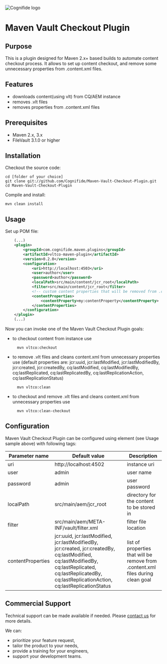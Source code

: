 ![Cognifide logo](http://cognifide.github.io/images/cognifide-logo.png)
# Maven Vault Checkout Plugin

## Purpose
This is a plugin designed for Maven 2.x+ based builds to automate content checkout process.
It allows to set up content checkout, and remove some unnecessary properties from .content.xml files.

## Features
* downloads content(using vlt) from CQ/AEM instance
* removes .vlt files
* removes properties from .content.xml files

## Prerequisites
* Maven 2.x, 3.x
* FileVault 3.1.0 or higher

## Installation
Checkout the source code:

    cd [folder of your choice]
    git clone git://github.com/Cognifide/Maven-Vault-Checkout-Plugin.git
    cd Maven-Vault-Checkout-Plugin

Compile and install:

    mvn clean install

## Usage
Set up POM file:

```xml
    (...)
    <plugin>
        <groupId>com.cognifide.maven.plugins</groupId>
        <artifactId>vltco-maven-plugin</artifactId>
        <version>0.2.0</version>
        <configuration>
            <uri>http://localhost:4503</uri>
            <user>author</user>
            <password>author</password>
            <localPath>src/main/content/jcr_root</localPath>
            <filter>src/main/content/jcr_root</filter>
            <!-- custom content properties that will be removed from .content.xml during clean goal -->
            <contentProperties>
                <contentProperty>my:contentProperty</contentProperty>
            </contentProperties>
        </configuration>
    </plugin>
    (...)
```

Now you can invoke one of the Maven Vault Checkout Plugin goals:
* to checkout content from instance use

        mvn vltco:checkout

* to remove .vlt files and cleans content.xml from unnecessary properties use (default properties are: jcr:uuid, jcr:lastModified, jcr:lastModifiedBy, jcr:created, jcr:createdBy, cq:lastModified, cq:lastModifiedBy, cq:lastReplicated, cq:lastReplicatedBy, cq:lastReplicationAction, cq:lastReplicationStatus)

        mvn vltco:clean

* to checkout and remove .vlt files and cleans content.xml from unnecessary properties use

        mvn vltco:clean-checkout

## Configuration
Maven Vault Checkout Plugin can be configured using <configuration> element (see Usage sample above) with following tags:

| Parameter name | Default value | Description |
|----------------|---------------|-------------|
| uri | http://localhost:4502 | instance uri |
| user | admin | user name |
| password | admin | user password |
| localPath | src/main/aem/jcr_root | directory for the content to be stored in |
| filter | src/main/aem/META-INF/vault/filter.xml | filter file location |
| contentProperties | jcr:uuid, jcr:lastModified, jcr:lastModifiedBy, jcr:created, jcr:createdBy, cq:lastModified, cq:lastModifiedBy, cq:lastReplicated, cq:lastReplicatedBy, cq:lastReplicationAction, cq:lastReplicationStatus | list of properties that will be remove from .content.xml files during clean goal |

## Commercial Support
Technical support can be made available if needed. Please [contact us](mailto:labs-support@cognifide.com) for more details.

We can:
* prioritize your feature request,
* tailor the product to your needs,
* provide a training for your engineers,
* support your development teams.
